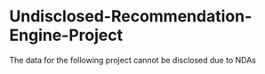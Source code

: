 # Undisclosed-Recommendation-Engine-Project
The data for the following project cannot be disclosed due to NDAs
